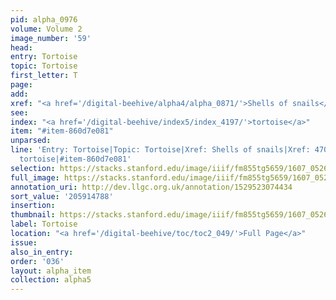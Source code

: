 ```yaml
---
pid: alpha_0976
volume: Volume 2
image_number: '59'
head:
entry: Tortoise
topic: Tortoise
first_letter: T
page:
add:
xref: "<a href='/digital-beehive/alpha4/alpha_0871/'>Shells of snails</a>|4704 [PAGE_MISSING]"
see:
index: "<a href='/digital-beehive/index5/index_4197/'>tortoise</a>"
item: "#item-860d7e081"
unparsed:
line: 'Entry: Tortoise|Topic: Tortoise|Xref: Shells of snails|Xref: 4704 [PAGE_MISSING]|Index:
  tortoise|#item-860d7e081'
selection: https://stacks.stanford.edu/image/iiif/fm855tg5659/1607_0526/369,4788,2900,300/full/0/default.jpg
full_image: https://stacks.stanford.edu/image/iiif/fm855tg5659/1607_0526/full/full/0/default.jpg
annotation_uri: http://dev.llgc.org.uk/annotation/1529523074434
sort_value: '205914788'
insertion:
thumbnail: https://stacks.stanford.edu/image/iiif/fm855tg5659/1607_0526/369,4788,600,180/250,/0/default.jpg
label: Tortoise
location: "<a href='/digital-beehive/toc/toc2_049/'>Full Page</a>"
issue:
also_in_entry:
order: '036'
layout: alpha_item
collection: alpha5
---
```

